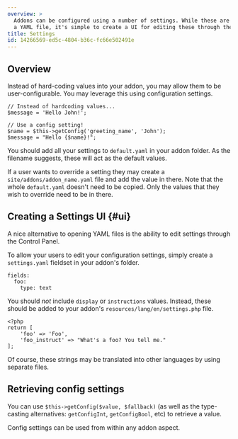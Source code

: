 ```yaml
---
overview: >
  Addons can be configured using a number of settings. While these are stored in
  a YAML file, it's simple to create a UI for editing these through the Control Panel.
title: Settings
id: 14266569-ed5c-4804-b36c-fc66e502491e
---
```

## Overview

Instead of hard-coding values into your addon, you may allow them to be user-configurable. You may leverage this
using configuration settings.

``` .language-php
// Instead of hardcoding values...
$message = 'Hello John!';

// Use a config setting!
$name = $this->getConfig('greeting_name', 'John');
$message = "Hello {$name}!";
```

You should add all your settings to `default.yaml` in your addon folder. As the filename suggests, these will
act as the default values.

If a user wants to override a setting they may create a `site/addons/addon_name.yaml` file and add the value
in there. Note that the whole `default.yaml` doesn't need to be copied. Only the values that they wish to
override need to be in there.

## Creating a Settings UI {#ui}

A nice alternative to opening YAML files is the ability to edit settings through the Control Panel.

To allow your users to edit your configuration settings, simply create a `settings.yaml` fieldset
in your addon's folder.

``` .language-yaml
fields:
  foo:
    type: text
```

You should _not_ include `display` or `instructions` values. Instead, these should be added to your addon's
`resources/lang/en/settings.php` file.

``` .language-php
<?php
return [
    'foo' => 'Foo',
    'foo_instruct' => "What's a foo? You tell me."
];
```

Of course, these strings may be translated into other languages by using separate files.

## Retrieving config settings

You can use `$this->getConfig($value, $fallback)` (as well as the type-casting alternatives: `getConfigInt`,
`getConfigBool`, etc) to retrieve a value.

Config settings can be used from within any addon aspect.
